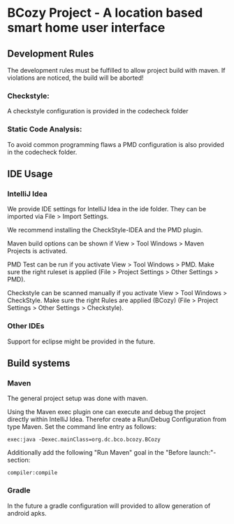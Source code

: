 # BCozy Project - A location based smart home user interface

## Development Rules
The development rules must be fulfilled to allow project build with maven.
If violations are noticed, the build will be aborted!

### Checkstyle:
A checkstyle configuration is provided in the codecheck folder

### Static Code Analysis:
To avoid common programming flaws a PMD configuration is also provided in the codecheck folder.

## IDE Usage

### IntelliJ Idea
We provide IDE settings for IntelliJ Idea in the ide folder.
They can be imported via File > Import Settings.

We recommend installing the CheckStyle-IDEA and the PMD plugin.

Maven build options can be shown if View > Tool Windows > Maven Projects is activated.

PMD Test can be run if you activate View > Tool Windows > PMD.
Make sure the right ruleset is applied (File > Project Settings > Other Settings > PMD).

Checkstyle can be scanned manually if you activate View > Tool Windows > CheckStyle.
Make sure the right Rules are applied (BCozy) (File > Project Settings > Other Settings > Checkstyle).

### Other IDEs
Support for eclipse might be provided in the future.

## Build systems

### Maven
The general project setup was done with maven.

Using the Maven exec plugin one can execute and debug the project directly within IntelliJ Idea.
Therefor create a Run/Debug Configuration from type Maven. Set the command line entry as follows:

```
exec:java -Dexec.mainClass=org.dc.bco.bcozy.BCozy
```

Additionally add the following "Run Maven" goal in the "Before launch:"-section:

```
compiler:compile
```

### Gradle
In the future a gradle configuration will provided to allow generation of android apks.
